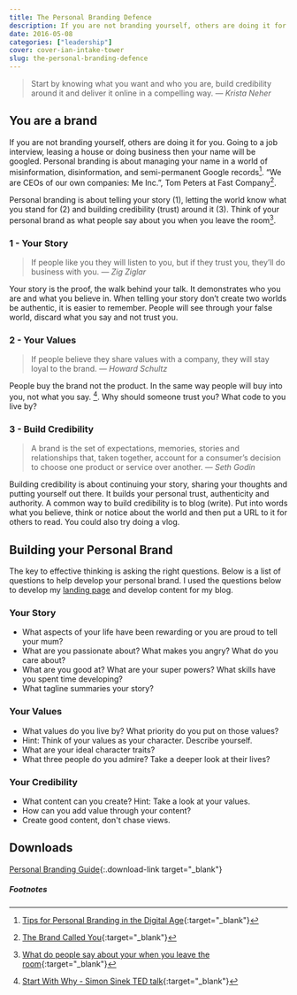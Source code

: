 ```yaml
---
title: The Personal Branding Defence
description: If you are not branding yourself, others are doing it for you.
date: 2016-05-08
categories: ["leadership"]
cover: cover-ian-intake-tower
slug: the-personal-branding-defence
---
```

> Start by knowing what you want and who you are, build credibility around it and deliver it online in a compelling way.
> <cite> — Krista Neher</cite>

## You are a brand

If you are not branding yourself, others are doing it for you. Going to a job interview, leasing a house or doing business then your name will be googled. Personal branding is about managing your name in a world of misinformation, disinformation, and semi-permanent Google records[^tim-ferriss]. “We are CEOs of our own companies: Me Inc.”, Tom Peters at Fast Company[^fast-company].

Personal branding is about telling your story (1), letting the world know what you stand for (2) and building credibility (trust) around it (3). Think of your personal brand as what people say about you when you leave the room[^dorie-clark].

### 1 - Your Story

> If people like you they will listen to you, but if they trust you, they’ll do business with you.
> <cite> — Zig Ziglar</cite>

Your story is the proof, the walk behind your talk. It demonstrates who you are and what you believe in. When telling your story don’t create two worlds be authentic, it is easier to remember. People will see through your false world, discard what you say and not trust you.

### 2 - Your Values

> If people believe they share values with a company, they will stay loyal to the brand.
> <cite> — Howard Schultz</cite>

People buy the brand not the product. In the same way people will buy into you, not what you say. [^start-with-why]. Why should someone trust you? What code to you live by?

### 3 - Build Credibility

> A brand is the set of expectations, memories, stories and relationships that, taken together, account for a consumer’s decision to choose one product or service over another.
> <cite> — Seth Godin</cite>

Building credibility is about continuing your story, sharing your thoughts and putting yourself out there. It builds your personal trust, authenticity and authority. A common way to build credibility is to blog (write). Put into words what you believe, think or notice about the world and then put a URL to it for others to read. You could also try doing a vlog.

## Building your Personal Brand

The key to effective thinking is asking the right questions. Below is a list of questions to help develop your personal brand. I used the questions below to develop my [landing page](https://ianteda.com) and develop content for my blog.

### Your Story

* What aspects of your life have been rewarding or you are proud to tell your mum?
* What are you passionate about? What makes you angry? What do you care about?
* What are you good at? What are your super powers? What skills have you spent time developing?
* What tagline summaries your story?

### Your Values

* What values do you live by? What priority do you put on those values?
* Hint: Think of your values as your character. Describe yourself.
* What are your ideal character traits?
* What three people do you admire? Take a deeper look at their lives?

### Your Credibility

* What content can you create? Hint: Take a look at your values.
* How can you add value through your content?
* Create good content, don't chase views.

## Downloads
[Personal Branding Guide](/downloads/personal-branding-guide.html){:.download-link target="_blank"}


##### Footnotes
[^tim-ferriss]: [Tips for Personal Branding in the Digital Age](http://fourhourworkweek.com/2008/01/28/tips-for-personal-branding-in-the-digital-age-google-insurance-cache-flow-and-more/){:target="_blank"}
[^fast-company]: [The Brand Called You](http://www.fastcompany.com/28905/brand-called-you){:target="_blank"}
[^dorie-clark]: [What do people say about your when you leave the room](http://www.businessinnovationfactory.com/summit/story/what-do-people-say-about-you-when-you-leave-room){:target="_blank"}
[^start-with-why]: [Start With Why - Simon Sinek TED talk](https://www.youtube.com/watch?v=u4ZoJKF_VuA){:target="_blank"}
